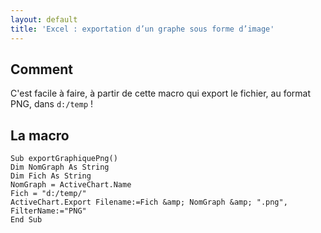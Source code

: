 ```yaml
---
layout: default
title: 'Excel : exportation d’un graphe sous forme d’image'
---
```


## Comment

C'est facile à faire, à partir de cette macro qui export le fichier, au format PNG, dans `d:/temp` !

## La macro

```
Sub exportGraphiquePng()
Dim NomGraph As String
Dim Fich As String
NomGraph = ActiveChart.Name
Fich = "d:/temp/"
ActiveChart.Export Filename:=Fich &amp; NomGraph &amp; ".png", FilterName:="PNG"
End Sub
```
